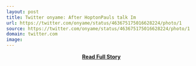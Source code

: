 ```yaml
---
layout: post
title: Twitter onyame: After HoptonPauls talk Im 
url: https://twitter.com/onyame/status/463675175016628224/photo/1
source: https://twitter.com/onyame/status/463675175016628224/photo/1
domain: twitter.com
image: 
---
```


<p></p>
<center><p><a href="https://twitter.com/onyame/status/463675175016628224/photo/1" style='padding:25px; font-sze:18px; font-weight: bold;'>Read Full Story</a></p></center>
